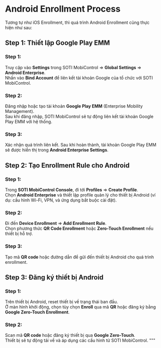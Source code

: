 # Android Enrollment Process

Tương tự như iOS Enrollment, thì quá trình Android Enrollment cũng thực hiện như sau:

## Step 1: Thiết lập Google Play EMM

### Step 1:
Truy cập vào **Settings** trong SOTI MobiControl => **Global Settings** => **Android Enterprise**.  
Nhấn vào **Bind Account** để liên kết tài khoản Google của tổ chức với SOTI MobiControl.

### Step 2:
Đăng nhập hoặc tạo tài khoản **Google Play EMM** (Enterprise Mobility Management).  
Sau khi đăng nhập, SOTI MobiControl sẽ tự động liên kết tài khoản Google Play EMM với hệ thống.

### Step 3:
Xác nhận quá trình liên kết. Sau khi hoàn thành, tài khoản Google Play EMM sẽ được hiển thị trong **Android Enterprise Settings**.

## Step 2: Tạo Enrollment Rule cho Android

### Step 1:
Trong **SOTI MobiControl Console**, đi tới **Profiles** => **Create Profile**.  
Chọn **Android Enterprise** và thiết lập profile quản lý cho thiết bị Android (ví dụ: cấu hình Wi-Fi, VPN, và ứng dụng bắt buộc cài đặt).

### Step 2:
Đi đến **Device Enrollment** => **Add Enrollment Rule**.  
Chọn phương thức **QR Code Enrollment** hoặc **Zero-Touch Enrollment** nếu thiết bị hỗ trợ.

### Step 3:
Tạo mã **QR code** hoặc đường dẫn để gửi đến thiết bị Android cho quá trình enrollment.

## Step 3: Đăng ký thiết bị Android

### Step 1:
Trên thiết bị Android, reset thiết bị về trạng thái ban đầu.  
Ở màn hình khởi động, chọn tùy chọn **Enroll** qua mã **QR** hoặc đăng ký bằng **Google Zero-Touch Enrollment**.

### Step 2:
Scan mã **QR code** hoặc đăng ký thiết bị qua **Google Zero-Touch**.  
Thiết bị sẽ tự động tải về và áp dụng các cấu hình từ SOTI MobiControl.
"""
 